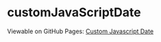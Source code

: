 # customJavaScriptDate

Viewable on GitHub Pages: [Custom Javascript Date](https://codepen.io/FreeFly/pen/bjGQQB)
